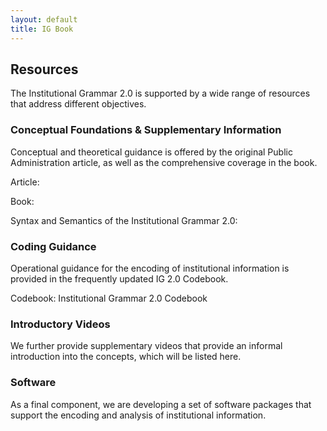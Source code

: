 ```yaml
---
layout: default
title: IG Book
---
```


## Resources

The Institutional Grammar 2.0 is supported by a wide range of resources that address different objectives.

### Conceptual Foundations & Supplementary Information

Conceptual and theoretical guidance is offered by the original Public Administration article, as well as the comprehensive coverage in the book.

Article:

Book:

Syntax and Semantics of the Institutional Grammar 2.0: 

### Coding Guidance

Operational guidance for the encoding of institutional information is provided in the frequently updated IG 2.0 Codebook. 

Codebook: Institutional Grammar 2.0 Codebook

### Introductory Videos

We further provide supplementary videos that provide an informal introduction into the concepts, which will be listed here.

### Software

As a final component, we are developing a set of software packages that support the encoding and analysis of institutional information. 


